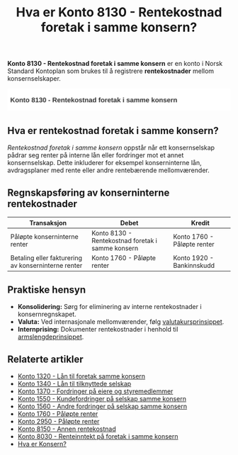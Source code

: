 ﻿---
title: "Hva er Konto 8130 - Rentekostnad foretak i samme konsern?"
seoTitle: "8130-rentekostnad-foretak-i-samme-konsern"
meta_description: '**Konto 8130 - Rentekostnad foretak i samme konsern** er en konto i Norsk Standard Kontoplan som brukes til å registrere **rentekostnader** mellom konsernselsk...'
slug: 8130-rentekostnad-foretak-i-samme-konsern
type: blog
layout: pages/single
---

**Konto 8130 - Rentekostnad foretak i samme konsern** er en konto i Norsk Standard Kontoplan som brukes til å registrere **rentekostnader** mellom konsernselskaper.

![Illustrasjon av konto 8130 Rentekostnad foretak i samme konsern](8130-rentekostnad-foretak-i-samme-konsern-image.svg)

## Hva er rentekostnad foretak i samme konsern?

*Rentekostnad foretak i samme konsern* oppstår når ett konsernselskap pådrar seg renter på interne lån eller fordringer mot et annet konsernselskap. Dette inkluderer for eksempel konserninterne lån, avdragsplaner med rente eller andre rentebærende mellomværender.

## Regnskapsføring av konserninterne rentekostnader

| Transaksjon                                      | Debet                                                       | Kredit                             |
|--------------------------------------------------|-------------------------------------------------------------|------------------------------------|
| Påløpte konserninterne renter                    | Konto 8130 - Rentekostnad foretak i samme konsern           | Konto 1760 - Påløpte renter        |
| Betaling eller fakturering av konserninterne renter | Konto 1760 - Påløpte renter                                 | Konto 1920 - Bankinnskudd          |

## Praktiske hensyn

* **Konsolidering:** Sørg for eliminering av interne rentekostnader i konsernregnskapet.
* **Valuta:** Ved internasjonale mellomværender, følg [valutakursprinsippet](/blogs/regnskap/hva-er-valutakurs "Hva er Valutakurs? Prinsipper for valutahåndtering i regnskap").
* **Internprising:** Dokumenter rentekostnader i henhold til [armslengdeprinsippet](/blogs/regnskap/hva-er-internprising "Hva er Internprising? Retningslinjer for konserninternt salg").

## Relaterte artikler

* [Konto 1320 - Lån til foretak samme konsern](/blogs/kontoplan/1320-lan-til-foretak-samme-konsern "Konto 1320 - Lån til foretak samme konsern")
* [Konto 1340 - Lån til tilknyttede selskap](/blogs/kontoplan/1340-lan-til-tilknyttede-selskap "Konto 1340 - Lån til tilknyttede selskap")
* [Konto 1370 - Fordringer på eiere og styremedlemmer](/blogs/kontoplan/1370-fordringer-pa-eiere-og-styremedlemmer "Konto 1370 - Fordringer på eiere og styremedlemmer")
* [Konto 1550 - Kundefordringer på selskap samme konsern](/blogs/kontoplan/1550-kundefordringer-pa-selskap-samme-konsern "Konto 1550 - Kundefordringer på selskap samme konsern")
* [Konto 1560 - Andre fordringer på selskap samme konsern](/blogs/kontoplan/1560-andre-fordringer-pa-selskap-samme-konsern "Konto 1560 - Andre fordringer på selskap samme konsern")
* [Konto 1760 - Påløpte renter](/blogs/kontoplan/1760-palopte-renter "Konto 1760 - Påløpte renter: Regnskapsføring av påløpte renteutgifter")
* [Konto 2950 - Påløpte renter](/blogs/kontoplan/2950-palopte-renter "Konto 2950 - Påløpte renter: Regnskapsføring av påløpte renteutgifter")
* [Konto 8150 - Annen rentekostnad](/blogs/kontoplan/8150-annen-rentekostnad "Konto 8150 - Annen rentekostnad: Guide til andre rentekostnader")
* [Konto 8030 - Renteinntekt på foretak i samme konsern](/blogs/kontoplan/8030-renteinntekt-pa-foretak-i-samme-konsern "Konto 8030 - Renteinntekt på foretak i samme konsern")
* [Hva er Konsern?](/blogs/regnskap/hva-er-konsern "Hva er Konsern? Komplett Guide til Konsernstrukturer og Konsernregnskap")






